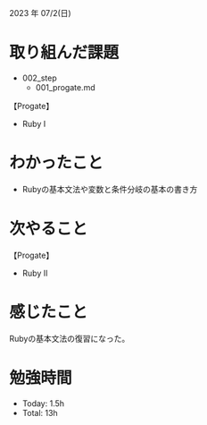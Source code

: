 2023 年 07/2(日)

# 取り組んだ課題
- 002_step
  - 001_progate.md

【Progate】
- Ruby I
# わかったこと
- Rubyの基本文法や変数と条件分岐の基本の書き方

# 次やること
【Progate】
- Ruby II
# 感じたこと
Rubyの基本文法の復習になった。
# 勉強時間
- Today: 1.5h
- Total: 13h
